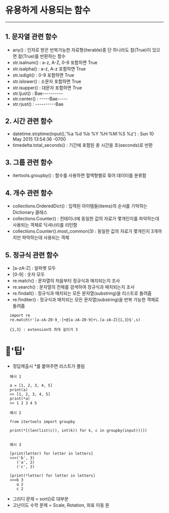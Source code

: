 # 유용하게 사용되는 함수
---
  
## 1. 문자열 관련 함수
- any() : 인자로 받은 반복가능한 자료형(iterable)중 단 하나라도 참(True)이 있으면 참(True)를 반환하는 함수
- str.isalnum() : a-z, A-Z, 0-9 포함하면 True
- str.isalpha() : a-z, A-z 포함하면 True
- str.isdigit() : 0-9 포함하면 True
- str.islower() : 소문자 포함하면 True
- str.isupper() : 대문자 포함하면 True
- str.ljust() : Bae---------- 
- str.center() : -----Bae-----
- str.rjust() : ----------Bae
  
## 2. 시간 관련 함수
- datetime.strptime(input(),'%a %d %b %Y %H:%M:%S %z') : Sun 10 May 2015 13:54:36 -0700
- timedelta.total_seconds() : 기간에 포함된 총 시간을 초(seconds)로 반환
  
## 3. 그룹 관련 함수
- itertools.groupby() : 함수를 사용하면 혈액형별로 묶어 데이터를 분류함

## 4. 개수 관련 함수

- collections.OrderedDict() : 입력된 아이템들(items)의 순서를 기억하는 Dictionary 클래스
- collections.Counter() : 컨테이너에 동일한 값의 자료가 몇개인지를 파악하는데 사용되는 객체로 딕셔너리를 리턴함
- collections.Counter().most_common(3) : 동일한 값의 자료가 몇개인지 3개까지만 파악하는데 사용되는 객체

## 5. 정규식 관련 함수
- [a-zA-Z] : 알파벳 모두
- [0-9] : 숫자 모두
- re.match() : 문자열의 처음부터 정규식과 매치되는지 조사
- re.search() : 문자열의 전체를 검색하여 정규식과 매치되는지 조사
- re.findall() : 정규식과 매치되는 모든 문자열(substring)을 리스트로 돌려줌
- re.finditer() : 정규식과 매치되는 모든 문자열(substring)을 반복 가능한 객체로 돌려줌
```
  import re
  re.match(r'[a-zA-Z0-9_-]+@[a-zA-Z0-9]+\.[a-zA-Z]{1,3}$',s)
  
  {1,3} : extension의 최대 길이가 3
```


# 🍯'팁'
- 정답제출시 *를 붙여주면 리스트가 풀림
```
  예시 1
  
  a = [1, 2, 3, 4, 5]
  print(a)
  >> [1, 2, 3, 4, 5]
  print(*a)
  >> 1 2 3 4 5
```
```
  예시 2
  
  from itertools import groupby
  
  print(*[(len(list(c)), int(k)) for k, c in groupby(input())]) 
                    
```
```
  예시 3
  
  [print(letter) for letter in letters]
  >>>('b', 3)
     ('a', 2)
     ('c', 2)
     
  [print(*letter) for letter in letters]
  >>>b 3
     a 2
     c 2 
```
- 그리디 문제 = sort()로 대부분
- 고난이도 수학 문제 = Scale, Rotation, 좌표 이동 문
